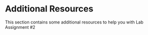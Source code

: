 # Additional Resources

This section contains some additional resources to help you with Lab Assignment #2